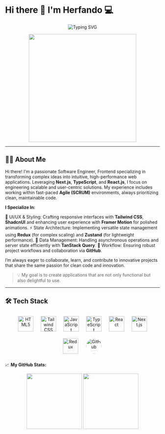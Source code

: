 # Hi there 👋 I'm Herfando 💻  

<p align="center">
  <img src="https://readme-typing-svg.herokuapp.com?font=Orbitron&size=30&duration=3000&pause=1000&color=F700FF&center=true&vCenter=true&width=600&lines=🚀+Software+Engineer+,+Frontend+🚀" alt="Typing SVG" />
</p>

<p align="center">
  <img src="https://media.giphy.com/media/v1.Y2lkPTc5MGI3NjExZjJkM2Y1ZGM5OTI4ZTU0YjVhYjQwY2EyMGQ1OGE0MmYwM2Q5NzRkMCZlcD12MV9naWZzX3NlYXJjaCZjdD1n/qgQUggAC3Pfv687qPC/giphy.gif" width="350"/>
</p>

---

## 👨‍💻 About Me  

  Hi there! I'm a passionate Software Engineer, Frontend specializing in transforming complex ideas into intuitive, high-performance web applications.
  Leveraging **Next.js**, **TypeScript**, and **React.js**, I focus on engineering scalable and user-centric solutions. My experience includes working within fast-paced **Agile (SCRUM)** environments, always prioritizing clean, maintainable code.

**I Specialize In:**

🎨 UI/UX & Styling: Crafting responsive interfaces with **Tailwind CSS**, **ShadcnUI** and enhancing user experience with **Framer Motion** for polished animations.
⚡ State Architecture: Implementing versatile state management using **Redux** (for complex scaling) and **Zustand** (for lightweight performance).
🔄 Data Management: Handling asynchronous operations and server state efficiently with **TanStack Query**.
🚀 Workflow: Ensuring robust project workflows and collaboration via **GitHub**.

I’m always eager to collaborate, learn, and contribute to innovative projects that share the same passion for clean code and innovation.

> 💡 My goal is to create applications that are not only functional but also delightful to use.  

---

## 🛠️ Tech Stack  

<p align="center">
  <!-- HTML5 -->
  <img src="https://cdn.jsdelivr.net/gh/devicons/devicon/icons/html5/html5-original.svg" alt="HTML5" title="HTML5" width="50" height="50" style="margin: 10px;"/>
  <!-- Tailwind CSS -->
  <img src="https://cdn.jsdelivr.net/gh/devicons/devicon/icons/tailwindcss/tailwindcss-original.svg" alt="Tailwind CSS" title="Tailwind CSS" width="50" height="50" style="margin: 10px;"/>
  <!-- JavaScript -->
  <img src="https://cdn.jsdelivr.net/gh/devicons/devicon/icons/javascript/javascript-original.svg" alt="JavaScript" title="JavaScript" width="50" height="50" style="margin: 10px;"/>
  <!-- TypeScript -->
  <img src="https://cdn.jsdelivr.net/gh/devicons/devicon/icons/typescript/typescript-original.svg" alt="TypeScript" title="TypeScript" width="50" height="50" style="margin: 10px;"/>
  <!-- React -->
  <img src="https://cdn.jsdelivr.net/gh/devicons/devicon/icons/react/react-original.svg" alt="React" title="React" width="50" height="50" style="margin: 10px;"/>
  <!-- Next.js -->
  <img src="https://cdn.jsdelivr.net/gh/devicons/devicon/icons/nextjs/nextjs-original.svg" alt="Next.js" title="Next.js" width="50" height="50" style="margin: 10px;"/>
  <!-- Redux -->
  <img src="https://cdn.jsdelivr.net/gh/devicons/devicon/icons/redux/redux-original.svg" alt="Redux" title="Redux" width="50" height="50" style="margin: 10px;"/>
  <!-- GitHub dengan border putih -->
  <img src="https://cdn.jsdelivr.net/gh/devicons/devicon/icons/github/github-original.svg" alt="GitHub" title="GitHub" width="50" height="50" style="margin: 10px; border: 2px solid white; border-radius: 50%;"/>
</p>

📈 **My GitHub Stats:**

<p align="center" >
  <img height="180em" src="https://github-readme-stats.vercel.app/api?username=herfando&show_icons=true&hide_border=true&&count_private=true&include_all_commits=true" />
  <img height="180em" src="https://github-profile-summary-cards.vercel.app/api/cards/most-commit-language?username=herfando" />
</p>


